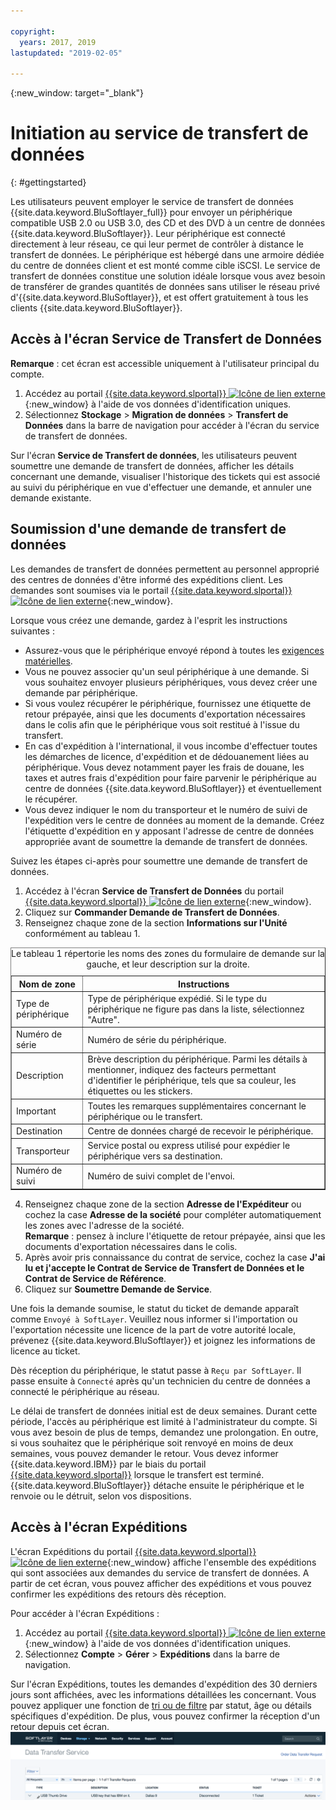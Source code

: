 ```yaml
---

copyright:
  years: 2017, 2019
lastupdated: "2019-02-05"

---
```

{:new_window: target="_blank"}

# Initiation au service de transfert de données
{: #gettingstarted}

Les utilisateurs peuvent employer le service de transfert de données {{site.data.keyword.BluSoftlayer_full}} pour envoyer un périphérique compatible USB 2.0 ou USB 3.0, des CD et des DVD à un centre de données {{site.data.keyword.BluSoftlayer}}. Leur périphérique est connecté directement à leur réseau, ce qui leur permet de contrôler à distance le transfert de données. Le périphérique est hébergé dans une armoire dédiée du centre de données client et est monté comme cible iSCSI. Le service de transfert de données constitue une solution idéale lorsque vous avez besoin de transférer de grandes quantités de données sans utiliser le réseau privé d'{{site.data.keyword.BluSoftlayer}}, et est offert gratuitement à tous les clients {{site.data.keyword.BluSoftlayer}}.

## Accès à l'écran Service de Transfert de Données

**Remarque** : cet écran est accessible uniquement à l'utilisateur principal du compte.

1. Accédez au portail [{{site.data.keyword.slportal}} ![Icône de lien externe](../../icons/launch-glyph.svg "Icône de lien externe")](https://control.softlayer.com/){:new_window} à l'aide de vos données d'identification uniques.
2. Sélectionnez **Stockage** > **Migration de données** > **Transfert de Données** dans la barre de navigation pour accéder à l'écran du service de transfert de données. <br/>

Sur l'écran **Service de Transfert de données**, les utilisateurs peuvent soumettre une demande de transfert de données, afficher les détails concernant une demande, visualiser l'historique des tickets qui est associé au suivi du périphérique en vue d'effectuer une demande, et annuler une demande existante.

## Soumission d'une demande de transfert de données

Les demandes de transfert de données permettent au personnel approprié des centres de données d'être informé des expéditions client. Les demandes sont soumises via le portail [{{site.data.keyword.slportal}} ![Icône de lien externe](../../icons/launch-glyph.svg "Icône de lien externe")](https://control.softlayer.com/){:new_window}.

Lorsque vous créez une demande, gardez à l'esprit les instructions suivantes :

- Assurez-vous que le périphérique envoyé répond à toutes les [exigences matérielles](/docs/infrastructure/DataTransferService/data-transfer-service-faq.html).
- Vous ne pouvez associer qu'un seul périphérique à une demande. Si vous souhaitez envoyer plusieurs périphériques, vous devez créer une demande par périphérique.
- Si vous voulez récupérer le périphérique, fournissez une étiquette de retour prépayée, ainsi que les documents d'exportation nécessaires dans le colis afin que le périphérique vous soit restitué à l'issue du transfert.
- En cas d'expédition à l'international, il vous incombe d'effectuer toutes les démarches de licence, d'expédition et de dédouanement liées au périphérique. Vous devez notamment payer les frais de douane, les taxes et autres frais d'expédition pour faire parvenir le périphérique au centre de données {{site.data.keyword.BluSoftlayer}} et éventuellement le récupérer.
- Vous devez indiquer le nom du transporteur et le numéro de suivi de l'expédition vers le centre de données au moment de la demande.  Créez l'étiquette d'expédition en y apposant l'adresse de centre de données appropriée avant de soumettre la demande de transfert de données.

Suivez les étapes ci-après pour soumettre une demande de transfert de données.

1. Accédez à l'écran **Service de Transfert de Données** du portail [{{site.data.keyword.slportal}} ![Icône de lien externe](../../icons/launch-glyph.svg "Icône de lien externe")](https://control.softlayer.com/){:new_window}.
2. Cliquez sur **Commander Demande de Transfert de Données**.
3. Renseignez chaque zone de la section **Informations sur l'Unité** conformément au tableau 1.
<table border="1">
<caption>Le tableau 1 répertorie les noms des zones du formulaire de demande sur la gauche, et leur description sur la droite.</caption>
 <tr><th>Nom de zone</th><th>Instructions</th></tr>
 <tr><td>Type de périphérique</td><td>Type de périphérique expédié. Si le type du périphérique ne figure pas dans la liste, sélectionnez "Autre".</td></tr>
 <tr><td>Numéro de série</td><td> Numéro de série du périphérique.</td></tr><tr><td>Description</td><td>Brève description du périphérique. Parmi les détails à mentionner, indiquez des facteurs permettant d'identifier le périphérique, tels que sa couleur, les étiquettes ou les stickers.</td></tr>
 <tr><td>Important</td><td>Toutes les remarques supplémentaires concernant le périphérique ou le transfert.</td></tr><tr><td>Destination</td><td>Centre de données chargé de recevoir le périphérique.</td></tr>
 <tr><td>Transporteur</td><td>Service postal ou express utilisé pour expédier le périphérique vers sa destination.</td></tr>
 <tr><td>Numéro de suivi</td><td>Numéro de suivi complet de l'envoi.</td></tr>
 </table>

4. Renseignez chaque zone de la section **Adresse de l'Expéditeur** ou cochez la case **Adresse de la société** pour compléter automatiquement les zones avec l'adresse de la société. <br/> **Remarque** : pensez à inclure l'étiquette de retour prépayée, ainsi que les documents d'exportation nécessaires dans le colis.
5. Après avoir pris connaissance du contrat de service, cochez la case **J'ai lu et j'accepte le Contrat de Service de Transfert de Données et le Contrat de Service de Référence**.
6. Cliquez sur **Soumettre Demande de Service**.

Une fois la demande soumise, le statut du ticket de demande apparaît comme `Envoyé à SoftLayer`. Veuillez nous informer si l'importation ou l'exportation nécessite une licence de la part de votre autorité locale, prévenez {{site.data.keyword.BluSoftlayer}} et joignez les informations de licence au ticket.

Dès réception du périphérique, le statut passe à `Reçu par SoftLayer`. Il passe ensuite à `Connecté` après qu'un technicien du centre de données a connecté le périphérique au réseau.

Le délai de transfert de données initial est de deux semaines. Durant cette période, l'accès au périphérique est limité à l'administrateur du compte. Si vous avez besoin de plus de temps, demandez une prolongation. En outre, si vous souhaitez que le périphérique soit renvoyé en moins de deux semaines, vous pouvez demander le retour. Vous devez informer {{site.data.keyword.IBM}} par le biais du portail [{{site.data.keyword.slportal}}](https://control.softlayer.com/) lorsque le transfert est terminé. {{site.data.keyword.BluSoftlayer}} détache ensuite le périphérique et le renvoie ou le détruit, selon vos dispositions.


## Accès à l'écran Expéditions

L'écran Expéditions du portail [{{site.data.keyword.slportal}} ![Icône de lien externe](../../icons/launch-glyph.svg "Icône de lien externe")](https://control.softlayer.com/){:new_window} affiche l'ensemble des expéditions qui sont associées aux demandes du service de transfert de données. A partir de cet écran, vous pouvez afficher des expéditions et vous pouvez confirmer les expéditions des retours dès réception.

Pour accéder à l'écran Expéditions :

1. Accédez au portail [{{site.data.keyword.slportal}} ![Icône de lien externe](../../icons/launch-glyph.svg "Icône de lien externe")](https://control.softlayer.com/){:new_window} à l'aide de vos données d'identification uniques.
2. Sélectionnez **Compte** > **Gérer** > **Expéditions** dans la barre de navigation.

Sur l'écran Expéditions, toutes les demandes d'expédition des 30 derniers jours sont affichées, avec les informations détaillées les concernant. Vous pouvez appliquer une fonction de [tri ou de filtre](sort-or-filter-shipments-list.html) par statut, âge ou détails spécifiques d'expédition. De plus, vous pouvez confirmer la réception d'un retour depuis cet écran.
![Ecran Expéditions](/images/DTSShipmentScreen1.png)
